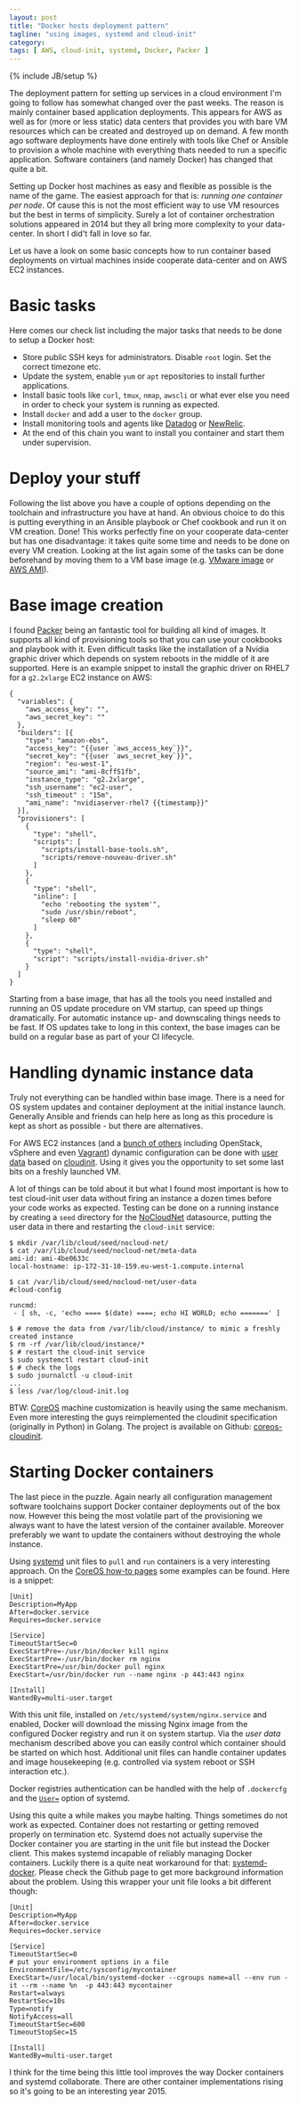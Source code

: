 ```yaml
---
layout: post
title: "Docker hosts deployment pattern"
tagline: "using images, systemd and cloud-init"
category: 
tags: [ AWS, cloud-init, systemd, Docker, Packer ]
---
```

{% include JB/setup %}

The deployment pattern for setting up services in a cloud environment I'm going to follow has somewhat changed over the past weeks. The reason is mainly container based application deployments. This appears for AWS as well as for (more or less static) data centers that provides you with bare VM resources which can be created and destroyed up on demand. A few month ago software deployments have done entirely with tools like Chef or Ansible to provision a whole machine with everything thats needed to run a specific application. Software containers (and namely Docker) has changed that quite a bit. 

Setting up Docker host machines as easy and flexible as possible is the name of the game. The easiest approach for that is: _running one container per node_. Of cause this is not the most efficient way to use VM resources but the best in terms of simplicity. Surely a lot of container orchestration solutions appeared in 2014 but they all bring more complexity to your data-center. In short I did't fall in love so far.

Let us have a look on some basic concepts how to run container based deployments on virtual machines inside cooperate data-center and on AWS EC2 instances.

# Basic tasks 

Here comes our check list including the major tasks that needs to be done to setup a Docker host:

* Store public SSH keys for administrators. Disable `root` login. Set the correct timezone etc.
* Update the system, enable `yum` or `apt` repositories to install further applications.
* Install basic tools like `curl`, `tmux`, `nmap`, `awscli` or what ever else you need in order to check your system is running as expected. 
* Install `docker` and add a user to the `docker` group.
* Install monitoring tools and agents like [Datadog](http://docs.datadoghq.com/guides/basic_agent_usage) or [NewRelic](https://docs.newrelic.com/docs/apm/new-relic-apm/installation-configuration/installing-agent).
* At the end of this chain you want to install you container and start them under supervision. 

# Deploy your stuff

Following the list above you have a couple of options depending on the toolchain and infrastructure you have at hand. An obvious choice to do this is putting everything in an Ansible playbook or Chef cookbook and run it on VM creation. Done! This works perfectly fine on your cooperate data-center but has one disadvantage: it takes quite some time  and needs to be done on every VM creation. Looking at the list again some of the tasks can be done beforehand by moving them to a VM base image (e.g. [VMware image](https://solutionexchange.vmware.com/store/category_groups/virtual-appliances) or [AWS AMI](https://aws.amazon.com/marketplace/ref=brs_navhdr_header)). 

# Base image creation

I found [Packer](https://www.packer.io/docs) being an fantastic tool for building all kind of images. It supports all kind of provisioning tools so that you can use your cookbooks and playbook with it. Even difficult tasks like the installation of a Nvidia graphic driver which depends on system reboots in the middle of it are supported. Here is an example snippet to install the graphic driver on RHEL7 for a `g2.2xlarge` EC2 instance on AWS:

```
{
  "variables": {
    "aws_access_key": "",
    "aws_secret_key": ""
  },
  "builders": [{
    "type": "amazon-ebs",
    "access_key": "{{user `aws_access_key`}}",
    "secret_key": "{{user `aws_secret_key`}}",
    "region": "eu-west-1",
    "source_ami": "ami-8cff51fb",
    "instance_type": "g2.2xlarge",
    "ssh_username": "ec2-user",
    "ssh_timeout" : "15m",
    "ami_name": "nvidiaserver-rhel7 {{timestamp}}"
  }],
  "provisioners": [
    {
      "type": "shell",
      "scripts": [ 
        "scripts/install-base-tools.sh",
        "scripts/remove-nouveau-driver.sh"
      ]
    },
    {
      "type": "shell",
      "inline": [
        "echo 'rebooting the system'",
        "sudo /usr/sbin/reboot",
        "sleep 60"
      ]
    },
    {
      "type": "shell",
      "script": "scripts/install-nvidia-driver.sh"
    }
  ]
}

``` 

Starting from a base image, that has all the tools you need installed and running an OS update procedure on VM startup, can speed up things dramatically. For automatic instance up- and downscaling things needs to be fast. If OS updates take to long in this context, the base images can be build on a regular base as part of your CI lifecycle.

# Handling dynamic instance data 

Truly not everything can be handled within base image. There is a need for OS system updates and container deployment at the initial instance launch. Generally Ansible and friends can help here as long as this procedure is kept as short as possible - but there are alternatives.

For AWS EC2 instances (and a [bunch of others](https://cloudinit.readthedocs.org/en/latest/topics/datasources.html) including OpenStack, vSphere and even [Vagrant](http://davemartorana.com/logs/software/cloud-init-in-vagrant-with-ubuntu-12-10-13-04/)) dynamic configuration can be done with [user data](http://docs.aws.amazon.com/AWSEC2/latest/UserGuide/ec2-instance-metadata.html#instancedata-user-data-retrieval) based on [cloudinit](http://cloudinit.readthedocs.org/). Using it gives you the opportunity to set some last bits on a freshly launched VM. 

A lot of things can be told about it but what I found most important is how to test cloud-init user data without firing an instance a dozen times before your code works as expected. Testing can be done on a running instance by creating a `seed` directory for the [NoCloudNet](http://cloudinit.readthedocs.org/en/latest/topics/datasources.html#no-cloud) datasource, putting the user data in there and restarting the `cloud-init` service:


```
$ mkdir /var/lib/cloud/seed/nocloud-net/
$ cat /var/lib/cloud/seed/nocloud-net/meta-data
ami-id: ami-4be0633c
local-hostname: ip-172-31-10-159.eu-west-1.compute.internal

$ cat /var/lib/cloud/seed/nocloud-net/user-data
#cloud-config

runcmd:
 - [ sh, -c, 'echo ==== $(date) ====; echo HI WORLD; echo =======' ]

$ # remove the data from /var/lib/cloud/instance/ to mimic a freshly created instance
$ rm -rf /var/lib/cloud/instance/*
$ # restart the cloud-init service 
$ sudo systemctl restart cloud-init
$ # check the logs
$ sudo journalctl -u cloud-init
...
$ less /var/log/cloud-init.log
```
BTW: [CoreOS](https://github.com/coreos/coreos-cloudinit) machine customization is heavily using the same mechanism. Even more interesting the guys reimplemented the cloudinit specification (originally in Python) in Golang. The project is available on Github: [coreos-cloudinit](https://github.com/coreos/coreos-cloudinit).

# Starting Docker containers

The last piece in the puzzle. Again nearly all configuration management software toolchains support Docker container deployments out of the box now. However this being the most volatile part of the provisioning we always want to have the latest version of the container available. Moreover preferably we want to update the containers without destroying the whole instance. 

Using [systemd](http://www.freedesktop.org/wiki/Software/systemd/) unit files to `pull` and `run` containers is a very interesting approach. On the [CoreOS how-to pages](https://coreos.com/docs/launching-containers/launching/getting-started-with-systemd/)  some examples can be found. Here is a snippet:

```
[Unit]
Description=MyApp
After=docker.service
Requires=docker.service

[Service]
TimeoutStartSec=0
ExecStartPre=-/usr/bin/docker kill nginx
ExecStartPre=-/usr/bin/docker rm nginx
ExecStartPre=/usr/bin/docker pull nginx
ExecStart=/usr/bin/docker run --name nginx -p 443:443 nginx

[Install]
WantedBy=multi-user.target
```

With this unit file, installed on `/etc/systemd/system/nginx.service` and enabled, Docker will download the missing Nginx image from the configured Docker registry and run it on system startup. Via the _user data_ mechanism described above you can easily control which container should be started on which host. Additional unit files can handle container updates and image housekeeping (e.g. controlled via system reboot or SSH interaction etc.). 

Docker registries authentication can be handled with the help of `.dockercfg` and the [`User=`](http://www.freedesktop.org/software/systemd/man/systemd.exec.html) option of systemd.

Using this quite a while makes you maybe halting. Things sometimes do not work as expected. Container does not restarting or getting removed properly on termination etc. Systemd does not actually supervise the Docker container you are starting in the unit file but instead the Docker client. This makes systemd incapable of reliably managing Docker containers. Luckily there is a quite neat workaround for that: [systemd-docker](https://github.com/ibuildthecloud/systemd-docker). Please check the Github page to get more background information about the problem. Using this wrapper your unit file looks a bit different though:

```
[Unit]
Description=MyApp
After=docker.service
Requires=docker.service

[Service]
TimeoutStartSec=0
# put your environment options in a file 
EnvironmentFile=/etc/sysconfig/mycontainer
ExecStart=/usr/local/bin/systemd-docker --cgroups name=all --env run -it --rm --name %n  -p 443:443 mycontainer
Restart=always
RestartSec=10s
Type=notify
NotifyAccess=all
TimeoutStartSec=600
TimeoutStopSec=15

[Install]
WantedBy=multi-user.target
```

I think for the time being this little tool improves the way Docker containers and systemd collaborate. There are other container implementations rising so it's going to be an interesting year 2015.
